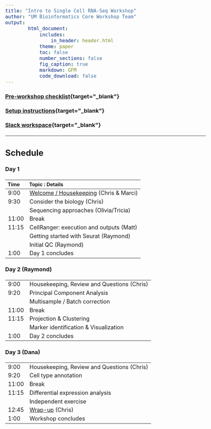```yaml
---
title: "Intro to Single Cell RNA-Seq Workshop"
author: "UM Bioinformatics Core Workshop Team"
output:
        html_document:
            includes:
                in_header: header.html
            theme: paper
            toc: false
            number_sections: false
            fig_caption: true
            markdown: GFM
            code_download: false
---
```


<style type="text/css">

body, td {
   font-size: 18px;
}
</style>

#### [Pre-workshop checklist](workshop_setup/preworkshop_checklist.html){target="_blank"}

#### [Setup instructions](workshop_setup/setup_instructions.html){target="_blank"}

#### [Slack workspace](https://umbioinfcoreworkshops.slack.com){target="_blank"}

---

## Schedule

#### Day 1
| Time | Topic : Details |
| :---  | :---- |
|  9:00 | [Welcome / Housekeeping](workshop_introduction.html) (Chris & Marci)|
|  9:30 | Consider the biology (Chris)
|       | Sequencing approaches (Olivia/Tricia)
| 11:00 | Break |
| 11:15 | CellRanger: execution and outputs (Matt)
|       | Getting started with Seurat (Raymond)
|       | Initial QC (Raymond)
|  1:00 | Day 1 concludes |

#### Day 2 (Raymond)
| | |
| :---  | :---- |
|  9:00 | Housekeeping, Review and Questions (Chris) |
|  9:20 | Principal Component Analysis |
|       | Multisample / Batch correction |
| 11:00 | Break |
| 11:15 | Projection & Clustering |
|       | Marker identification & Visualization |
|  1:00 | Day 2 concludes |

#### Day 3 (Dana)
| | |
| :---  | :---- |
|  9:00 | Housekeeping, Review and Questions (Chris) |
|  9:20 | Cell type annotation |
| 11:00 | Break |
| 11:15 | Differential expression analysis |
|       | Independent exercise |
| 12:45 | [Wrap-up](workshop_wrapup.html) (Chris)
|  1:00 | Workshop concludes |
